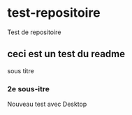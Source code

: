 # test-repositoire
Test de repositoire
## ceci est un test du readme
sous titre
### 2e sous-itre
Nouveau test avec Desktop

